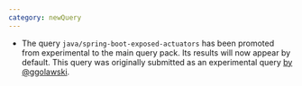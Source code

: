 ```yaml
---
category: newQuery
---
```

* The query `java/spring-boot-exposed-actuators` has been promoted from experimental to the main query pack. Its results will now appear by default. This query was originally submitted as an experimental query [by @ggolawski](https://github.com/github/codeql/pull/2901).

